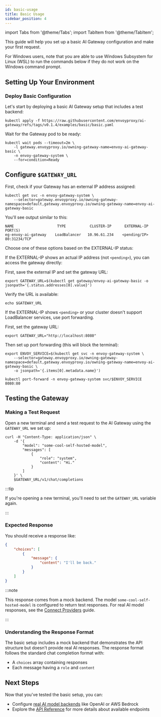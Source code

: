 ```yaml
---
id: basic-usage
title: Basic Usage
sidebar_position: 4
---
```


import Tabs from '@theme/Tabs';
import TabItem from '@theme/TabItem';

This guide will help you set up a basic AI Gateway configuration and make your first request.

For Windows users, note that you are able to use Windows Subsystem for Linux (WSL) to run the commands below if they do not work on the Windows command prompt.

## Setting Up Your Environment

### Deploy Basic Configuration

Let's start by deploying a basic AI Gateway setup that includes a test backend:

```shell
kubectl apply -f https://raw.githubusercontent.com/envoyproxy/ai-gateway/refs/tags/v0.1.4/examples/basic/basic.yaml
```

Wait for the Gateway pod to be ready:
```shell
kubectl wait pods --timeout=2m \
    -l gateway.envoyproxy.io/owning-gateway-name=envoy-ai-gateway-basic \
    -n envoy-gateway-system \
    --for=condition=Ready
```

## Configure `$GATEWAY_URL`

First, check if your Gateway has an external IP address assigned:

```shell
kubectl get svc -n envoy-gateway-system \
    --selector=gateway.envoyproxy.io/owning-gateway-namespace=default,gateway.envoyproxy.io/owning-gateway-name=envoy-ai-gateway-basic
```

You'll see output similar to this:
```
NAME                    TYPE           CLUSTER-IP      EXTERNAL-IP      PORT(S)
eg-envoy-ai-gateway    LoadBalancer   10.96.61.234    <pending/IP>     80:31234/TCP
```

Choose one of these options based on the EXTERNAL-IP status:

<Tabs>
<TabItem value="external-ip" label="Using External IP">

If the EXTERNAL-IP shows an actual IP address (not `<pending>`), you can access the gateway directly:

First, save the external IP and set the gateway URL:
```shell
export GATEWAY_URL=$(kubectl get gateway/envoy-ai-gateway-basic -o jsonpath='{.status.addresses[0].value}')
```

Verify the URL is available:
```shell
echo $GATEWAY_URL
```

</TabItem>
<TabItem value="port-forward" label="Using Port Forwarding">

If the EXTERNAL-IP shows `<pending>` or your cluster doesn't support LoadBalancer services, use port forwarding.

First, set the gateway URL:
```shell
export GATEWAY_URL="http://localhost:8080"
```

Then set up port forwarding (this will block the terminal):
```shell
export ENVOY_SERVICE=$(kubectl get svc -n envoy-gateway-system \
    --selector=gateway.envoyproxy.io/owning-gateway-namespace=default,gateway.envoyproxy.io/owning-gateway-name=envoy-ai-gateway-basic \
    -o jsonpath='{.items[0].metadata.name}')

kubectl port-forward -n envoy-gateway-system svc/$ENVOY_SERVICE 8080:80
```

</TabItem>
</Tabs>

## Testing the Gateway

### Making a Test Request

Open a new terminal and send a test request to the AI Gateway using the `GATEWAY_URL` we set up:

```shell
curl -H "Content-Type: application/json" \
    -d '{
        "model": "some-cool-self-hosted-model",
        "messages": [
            {
                "role": "system",
                "content": "Hi."
            }
        ]
    }' \
    $GATEWAY_URL/v1/chat/completions
```

:::tip

If you're opening a new terminal, you'll need to set the `GATEWAY_URL` variable again.

:::

### Expected Response

You should receive a response like:

```json
{
    "choices": [
        {
            "message": {
                "content": "I'll be back."
            }
        }
    ]
}
```

:::note

This response comes from a mock backend. The model `some-cool-self-hosted-model` is configured to return test responses.
For real AI model responses, see the [Connect Providers](./connect-providers) guide.

:::

### Understanding the Response Format

The basic setup includes a mock backend that demonstrates the API structure but doesn't provide real AI responses. The response format follows the standard chat completion format with:
- A `choices` array containing responses
- Each message having a `role` and `content`

## Next Steps

Now that you've tested the basic setup, you can:
- Configure [real AI model backends](./connect-providers) like OpenAI or AWS Bedrock
- Explore the [API Reference](../api/) for more details about available endpoints
